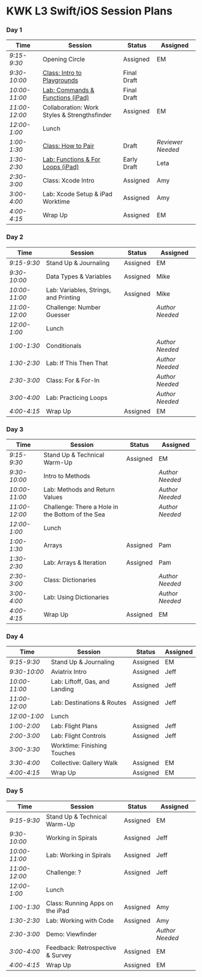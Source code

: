 # KWK L3 Swift/iOS Session Plans

### Day 1

|Time|Session|Status|Assigned|
|---|---|---|---|
|*9:15-9:30*  | Opening Circle| Assigned | EM |
|*9:30-10:00* | [Class: Intro to Playgrounds](playgrounds/intro_to_playgrounds.markdown)| Final Draft | |
|*10:00-11:00*| [Lab: Commands & Functions (iPad)]((playgrounds/commands_and_functions.markdown))| Final Draft | |
|*11:00-12:00*| Collaboration: Work Styles & Strengthsfinder| Assigned | EM |
|*12:00-1:00* | Lunch|
|*1:00-1:30*  | [Class: How to Pair](playgrounds/how_to_pair.markdown)| Draft | _Reviewer Needed_ |
|*1:30-2:30*  | [Lab: Functions & For Loops (iPad)](playgrounds/functions_and_for_loops.markdown)| Early Draft | Leta |
|*2:30-3:00*  | Class: Xcode Intro| Assigned | Amy |
|*3:00-4:00*  | Lab: Xcode Setup & iPad Worktime| Assigned | Amy |
|*4:00-4:15*  | Wrap Up | Assigned | EM |

### Day 2

|Time|Session|Status|Assigned|
|---|---|---|---|
|*9:15-9:30*  | Stand Up & Journaling | Assigned | EM |
|*9:30-10:00* | Data Types & Variables | Assigned | Mike |
|*10:00-11:00*| Lab: Variables, Strings, and Printing | Assigned | Mike |
|*11:00-12:00*| Challenge: Number Guesser |  | _Author Needed_ |
|*12:00-1:00* | Lunch|
|*1:00-1:30*  | Conditionals | | _Author Needed_ |
|*1:30-2:30*  | Lab: If This Then That | | _Author Needed_ |
|*2:30-3:00*  | Class: For & For-In | | _Author Needed_ |
|*3:00-4:00*  | Lab: Practicing Loops | | _Author Needed_ |
|*4:00-4:15*  | Wrap Up | Assigned | EM |

### Day 3

|Time|Session|Status|Assigned|
|---|---|---|---|
|*9:15-9:30*  | Stand Up & Technical Warm-Up | Assigned | EM |
|*9:30-10:00* | Intro to Methods |  | _Author Needed_ |
|*10:00-11:00*| Lab: Methods and Return Values |  | _Author Needed_ |
|*11:00-12:00*| Challenge: There a Hole in the Bottom of the Sea |  | _Author Needed_ |
|*12:00-1:00* | Lunch |
|*1:00-1:30*  | Arrays | Assigned | Pam |
|*1:30-2:30*  | Lab: Arrays & Iteration | Assigned | Pam |
|*2:30-3:00*  | Class: Dictionaries | | _Author Needed_ |
|*3:00-4:00*  | Lab: Using Dictionaries | | _Author Needed_ |
|*4:00-4:15*  | Wrap Up | Assigned | EM |

### Day 4

|Time|Session|Status|Assigned|
|---|---|---|---|
|*9:15-9:30*  | Stand Up & Journaling | Assigned | EM |
|*9:30-10:00* | Aviatrix Intro | Assigned | Jeff |
|*10:00-11:00*| Lab: Liftoff, Gas, and Landing | Assigned | Jeff |
|*11:00-12:00*| Lab: Destinations & Routes | Assigned | Jeff |
|*12:00-1:00* | Lunch |
|*1:00-2:00*  | Lab: Flight Plans | Assigned | Jeff |
|*2:00-3:00*  | Lab: Flight Controls | Assigned | Jeff |
|*3:00-3:30*  | Worktime: Finishing Touches | | |
|*3:30-4:00*  | Collective: Gallery Walk | Assigned | EM |
|*4:00-4:15*  | Wrap Up | Assigned | EM |

### Day 5

|Time|Session|Status|Assigned|
|---|---|---|---|
|*9:15-9:30*  | Stand Up & Technical Warm-Up | Assigned | EM |
|*9:30-10:00* | Working in Spirals | Assigned | Jeff |
|*10:00-11:00*| Lab: Working in Spirals | Assigned | Jeff |
|*11:00-12:00*| Challenge: ? | Assigned | Jeff |
|*12:00-1:00* | Lunch |
|*1:00-1:30*  | Class: Running Apps on the iPad | Assigned | Amy |
|*1:30-2:30*  | Lab: Working with Code | Assigned | Amy |
|*2:30-3:00*  | Demo: Viewfinder | | _Author Needed_ |
|*3:00-4:00*  | Feedback: Retrospective & Survey | Assigned | EM |
|*4:00-4:15*  | Wrap Up | Assigned | EM |
